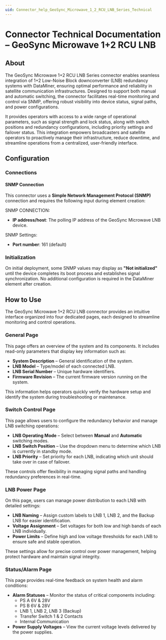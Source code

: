 ```yaml
---
uid: Connector_help_GeoSync_Microwave_1_2_RCU_LNB_Series_Technical
---
```


# Connector Technical Documentation – GeoSync Microwave 1+2 RCU LNB

## About

The GeoSync Microwave 1+2 RCU LNB Series connector enables seamless integration of 1+2 Low-Noise Block downconverter (LNB) redundancy systems with DataMiner, ensuring optimal performance and reliability in satellite communication infrastructures. Designed to support both manual and automatic switching, the connector facilitates real-time monitoring and control via SNMP, offering robust visibility into device status, signal paths, and power configurations.

It provides operators with access to a wide range of operational parameters, such as signal strength and lock status, along with switch positions and redundancy configurations, including priority settings and failover status. This integration empowers broadcasters and satellite operators to proactively manage their infrastructure, reduce downtime, and streamline operations from a centralized, user-friendly interface.

## Configuration

### Connections

#### SNMP Connection

This connector uses a **Simple Network Management Protocol (SNMP)** connection and requires the following input during element creation:

SNMP CONNECTION:

- **IP address/host**: The polling IP address of the GeoSync Microwave LNB device.

SNMP Settings:

- **Port number**: 161 (default)

### Initialization

On initial deployment, some SNMP values may display as **"Not initialized"** until the device completes its boot process and establishes signal synchronization. No additional configuration is required in the DataMiner element after creation.

## How to Use

The GeoSync Microwave 1+2 RCU LNB connector provides an intuitive interface organized into four dedicated pages, each designed to streamline monitoring and control operations.

### General Page
This page offers an overview of the system and its components. It includes read-only parameters that display key information such as:

- **System Description** – General identification of the system.
- **LNB Model** – Type/model of each connected LNB.
- **LNB Serial Number** – Unique hardware identifiers.
- **Firmware Revision** – The current firmware version running on the system.

This information helps operators quickly verify the hardware setup and identify the system during troubleshooting or maintenance.

### Switch Control Page
This page allows users to configure the redundancy behavior and manage LNB switching operations:

- **LNB Operating Mode** – Select between **Manual** and **Automatic** switching modes.
- **LNB Switch Position** – Use the dropdown menu to determine which LNB is currently in standby mode.
- **LNB Priority** – Set priority for each LNB, indicating which unit should take over in case of failover.

These controls offer flexibility in managing signal paths and handling redundancy preferences in real-time.

### LNB Power Page
On this page, users can manage power distribution to each LNB with detailed settings:

- **LNB Naming** – Assign custom labels to LNB 1, LNB 2, and the Backup LNB for easier identification.
- **Voltage Assignment** – Set voltages for both low and high bands of each LNB individually.
- **Power Limits** – Define high and low voltage thresholds for each LNB to ensure safe and stable operation.

These settings allow for precise control over power management, helping protect hardware and maintain signal integrity.

### Status/Alarm Page
This page provides real-time feedback on system health and alarm conditions:

- **Alarm Statuses** – Monitor the status of critical components including:
  - PS A 6V & 28V  
  - PS B 6V & 28V  
  - LNB 1, LNB 2, LNB 3 (Backup)  
  - Transfer Switch 1 & 2 Contacts  
  - Internal Communication  
- **Power Supply Voltages** – View the current voltage levels delivered by the power supplies.
